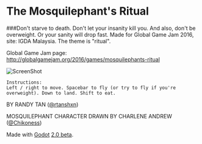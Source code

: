 # The Mosquilephant's Ritual
###Don't starve to death. Don't let your insanity kill you. And also, don't be overweight. Or your sanity will drop fast. Made for Global Game Jam 2016, site: IGDA Malaysia. The theme is "ritual". 

Global Game Jam page: http://globalgamejam.org/2016/games/mosquilephants-ritual

![ScreenShot](http://globalgamejam.org/sites/default/files/styles/game_content__wide/public/games/screenshots/untitled_67.png)

```
Instructions:
Left / right to move. Spacebar to fly (or try to fly if you're overweight). Down to land. Shift to eat.
```

BY RANDY TAN ([@rtanshxn](https://twitter.com/rtanshxn))

MOSQUILEPHANT CHARACTER DRAWN BY CHARLENE ANDREW ([@Chikoness](https://twitter.com/Chikoness))


Made with [Godot](http://www.godotengine.org) [2.0 beta](https://github.com/godotengine/godot).

